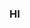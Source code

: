 ### HI
<!-- dafds

adfasf

asdfasdf


| dafsfas | <a href="https://github.com/chenbaiyu0414"><img width="460" align="right" src="https://github-readme-stats.vercel.app/api?username=chenbaiyu0414&show_icons=true&include_all_commits=true&theme=swift&hide_border=true&count_private=true" /></a>
  <a href="https://github.com/chenbaiyu0414"><img width="460" align="right" src="https://github-readme-stats.vercel.app/api/top-langs/?username=chenbaiyu0414&layout=compact&theme=swift&hide_border=true" /></a> | -->
